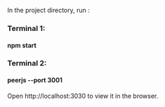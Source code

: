 

In the project directory, run :

### Terminal 1:  
#### npm start    

### Terminal 2:  
#### peerjs --port 3001     
  
  
  
Open http://localhost:3030 to view it in the browser.
